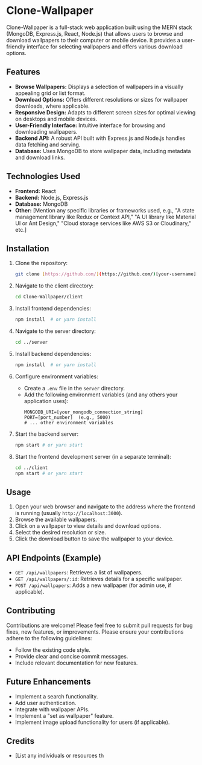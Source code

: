 
# Clone-Wallpaper

Clone-Wallpaper is a full-stack web application built using the MERN stack (MongoDB, Express.js, React, Node.js) that allows users to browse and download wallpapers to their computer or mobile device. It provides a user-friendly interface for selecting wallpapers and offers various download options.

## Features

* **Browse Wallpapers:** Displays a selection of wallpapers in a visually appealing grid or list format.
* **Download Options:** Offers different resolutions or sizes for wallpaper downloads, where applicable.
* **Responsive Design:** Adapts to different screen sizes for optimal viewing on desktops and mobile devices.
* **User-Friendly Interface:** Intuitive interface for browsing and downloading wallpapers.
* **Backend API:**  A robust API built with Express.js and Node.js handles data fetching and serving.
* **Database:** Uses MongoDB to store wallpaper data, including metadata and download links.

## Technologies Used

* **Frontend:** React
* **Backend:** Node.js, Express.js
* **Database:** MongoDB
* **Other:** [Mention any specific libraries or frameworks used, e.g.,  "A state management library like Redux or Context API," "A UI library like Material UI or Ant Design," "Cloud storage services like AWS S3 or Cloudinary," etc.]

## Installation

1. Clone the repository:
   ```bash
   git clone [https://github.com/](https://github.com/)[your-username]/Clone-Wallpaper.git
   ```

2. Navigate to the client directory:
   ```bash
   cd Clone-Wallpaper/client
   ```

3. Install frontend dependencies:
   ```bash
   npm install  # or yarn install
   ```

4. Navigate to the server directory:
   ```bash
   cd ../server
   ```

5. Install backend dependencies:
   ```bash
   npm install  # or yarn install
   ```

6. Configure environment variables:
    * Create a `.env` file in the `server` directory.
    * Add the following environment variables (and any others your application uses):
      ```
      MONGODB_URI=[your_mongodb_connection_string]
      PORT=[port_number]  (e.g., 5000)
      # ... other environment variables
      ```

7. Start the backend server:
   ```bash
   npm start # or yarn start
   ```

8. Start the frontend development server (in a separate terminal):
   ```bash
   cd ../client
   npm start # or yarn start
   ```

## Usage

1. Open your web browser and navigate to the address where the frontend is running (usually `http://localhost:3000`).
2. Browse the available wallpapers.
3. Click on a wallpaper to view details and download options.
4. Select the desired resolution or size.
5. Click the download button to save the wallpaper to your device.

## API Endpoints (Example)

* `GET /api/wallpapers`: Retrieves a list of wallpapers.
* `GET /api/wallpapers/:id`: Retrieves details for a specific wallpaper.
* `POST /api/wallpapers`: Adds a new wallpaper (for admin use, if applicable).

## Contributing

Contributions are welcome! Please feel free to submit pull requests for bug fixes, new features, or improvements.  Please ensure your contributions adhere to the following guidelines:

* Follow the existing code style.
* Provide clear and concise commit messages.
* Include relevant documentation for new features.

## Future Enhancements

* Implement a search functionality.
* Add user authentication.
* Integrate with wallpaper APIs.
* Implement a "set as wallpaper" feature.
* Implement image upload functionality for users (if applicable).

## Credits

* [List any individuals or resources th
